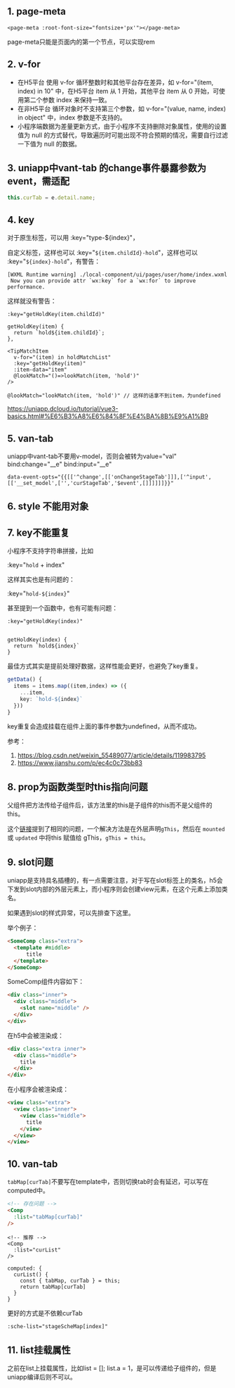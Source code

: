 ## 1. page-meta

```
<page-meta :root-font-size="fontsize+'px'"></page-meta>
```

page-meta只能是页面内的第一个节点，可以实现rem


## 2. v-for

- 在H5平台 使用 v-for 循环整数时和其他平台存在差异，如 v-for="(item, index) in 10" 中，在H5平台 item 从 1 开始，其他平台 item 从 0 开始，可使用第二个参数 index 来保持一致。
- 在非H5平台 循环对象时不支持第三个参数，如 v-for="(value, name, index) in object" 中，index 参数是不支持的。
- 小程序端数据为差量更新方式，由于小程序不支持删除对象属性，使用的设置值为 null 的方式替代，导致遍历时可能出现不符合预期的情况，需要自行过滤一下值为 null 的数据。


## 3. uniapp中vant-tab 的change事件暴露参数为event，需适配

```ts
this.curTab = e.detail.name;
```

## 4. key

对于原生标签，可以用 :key="type-${index}"，

自定义标签，这样也可以 :key="`${item.childId}-hold`"，这样也可以 :key="`${index}-hold`"，有警告：

```
[WXML Runtime warning] ./local-component/ui/pages/user/home/index.wxml
 Now you can provide attr `wx:key` for a `wx:for` to improve performance.
```


这样就没有警告：

```
:key="getHoldKey(item.childId)"

getHoldKey(item) {
  return `hold${item.childId}`;
},
```


```
<TipMatchItem
  v-for="(item) in holdMatchList"
  :key="getHoldKey(item)"
  :item-data="item"
  @lookMatch="()=>lookMatch(item, 'hold')"
/>
```

```
@lookMatch="lookMatch(item, 'hold')" // 这样的话拿不到item，为undefined
```


https://uniapp.dcloud.io/tutorial/vue3-basics.html#%E6%B3%A8%E6%84%8F%E4%BA%8B%E9%A1%B9


## 5. van-tab

uniapp中vant-tab不要用v-model，否则会被转为value="val" bind:change="__e" bind:input="__e"


```
data-event-opts="{{[['^change',[['onChangeStageTab']]],['^input',[['__set_model',['','curStageTab','$event',[]]]]]]}}"
```


## 6. style 不能用对象

## 7. key不能重复

小程序不支持字符串拼接，比如

:key="`hold` + index"


这样其实也是有问题的：

:key="`hold-${index}`"

甚至提到一个函数中，也有可能有问题：

```
:key="getHoldKey(index)"


getHoldKey(index) {
  return `hold${index}`
}
```

最佳方式其实是提前处理好数据，这样性能会更好，也避免了key重复。

```ts
getData() {
  items = items.map((item,index) => ({
    ...item,
    key: `hold-${index}`
  }))
}
```


key重复会造成挂载在组件上面的事件参数为undefined，从而不成功。


参考：

1. https://blog.csdn.net/weixin_55489077/article/details/119983795
2. https://www.jianshu.com/p/ec4c0c73bb83



## 8. prop为函数类型时this指向问题

父组件把方法传给子组件后，该方法里的this是子组件的this而不是父组件的this。

这个[链接](https://ask.dcloud.net.cn/question/97718)提到了相同的问题，一个解决方法是在外层声明`gThis`，然后在 `mounted` 或 `updated` 中将this 赋值给 gThis，`gThis = this`。


## 9. slot问题

uniapp是支持具名插槽的，有一点需要注意，对于写在slot标签上的类名，h5会下发到slot内部的外层元素上，而小程序则会创建view元素，在这个元素上添加类名。

如果遇到slot的样式异常，可以先排查下这里。

举个例子：

```html
<SomeComp class="extra">
  <template #middle>
      title
  </template>
</SomeComp>
```

SomeComp组件内容如下：

```html
<div class="inner">
  <div class="middle">
    <slot name="middle" />
  </div>
</div>
```

在h5中会被渲染成：

```html
<div class="extra inner">
  <div class="middle">
    title
  </div>
</div>
```

在小程序会被渲染成：

```html
<view class="extra">
  <view class="inner">
    <view class="middle">
      title
    </view>
  </view>
</view>
```

## 10. van-tab

`tabMap[curTab]`不要写在template中，否则切换tab时会有延迟，可以写在computed中。


```html
<!-- 存在问题 -->
<Comp 
  :list="tabMap[curTab]"
/>
```



```vue
<!-- 推荐 -->
<Comp 
  :list="curList"
/>

computed: {
  curList() {
    const { tabMap, curTab } = this;
    return tabMap[curTab]
  }
}
```

更好的方式是不依赖curTab

```html
:sche-list="stageScheMap[index]"
```

## 11. list挂载属性


之前在list上挂载属性，比如list = []; list.a = 1，是可以传递给子组件的，但是uniapp编译后则不可以。





